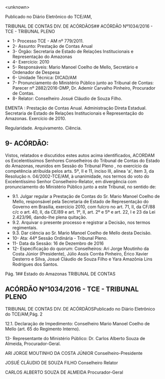 &lt;unknown&gt;

Publicado  no  Diário Eletrônico do TCE/AM,

TRIBUNAL DE CONTAS DIV. DE  ACÓRDÃOS## ACÓRDÃO Nº1034/2016 - TCE - TRIBUNAL PLENO

- 1- Processo TCE - AM nº 779/2011.
- 2- Assunto: Prestação de Contas Anual
- 3- Órgão: Secretaria de Estado de Relações Institucionais e Representação do Amazonas
- 4- Exercício: 2010
- 5- Responsáveis: Mario Manoel Coelho de Mello, Secretário e Ordenador de Despesa
- 6- Unidade Técnica: DICAD/AM
- 7- Pronunciamento  do Ministério  Público  junto  ao Tribunal  de Contas: Parecer  nº 2882/2016-DMP, Dr. Ademir Carvalho Pinheiro, Procurador de Contas.
- 8- Relator: Conselheiro Josué Cláudio de Souza Filho.

EMENTA : Prestação de Contas Anual. Administração Direta Estadual. Secretaria de Estado de Relações  Institucionais e Representação  do Amazonas. Exercício de 2010.

Regularidade. Arquivamento. Ciência.

## 9- ACÓRDÃO:

Vistos, relatados e discutidos estes autos acima identificados, ACORDAM os Excelentíssimos Senhores Conselheiros do Tribunal de Contas do Estado do Amazonas, reunidos em Sessão do Tribunal Pleno , no exercício da competência atribuída pelos arts. 5º, II e 11, inciso III, alínea 'a', item 3, da Resolução n. 04/2002-TCE/AM, à unanimidade, nos termos do voto do Excelentíssimo Senhor Conselheiro-Relator, em divergência com pronunciamento do Ministério Público junto a este Tribunal, no sentido de:

- 9.1. Julgar regular a Prestação de Contas do Sr. Mario Manoel Coelho de Mello,  responsável  pela  Secretaria  de  Estado  de  Representação  do Governo em Brasília, exercício 2010, com fulcro no art. 71, II, da CF/88 c/c o art. 40, II, da CE/89 e art. 1º, II, art. 2º e 5º e  art. 22, I e 23 da Lei 2.423/96, dando-lhe plena quitação.
- 9.2. Arquivar o  presente  processo  e  registrar  a  Decisão,  nos  termos regimentais.
- 9.3. Dar ciência ao Sr. Mario Manoel Coelho de Mello desta Decisão.
- 10-  Ata: 44ª Sessão Ordinária - Tribunal Pleno.
- 11-  Data da Sessão: 16 de Dezembro de 2016
- 12-  Especificação  do  quorum: Conselheiros: Ari Jorge  Moutinho  da  Costa  Júnior (Presidente), Júlio Assis Corrêa Pinheiro, Érico Xavier Desterro e Silva, Josué Cláudio de Souza Filho e Yara Amazônia Lins Rodrigues dos Santos.

Pág. 1## Estado do Amazonas TRIBUNAL DE CONTAS

## ACÓRDÃO Nº1034/2016 - TCE - TRIBUNAL PLENO

TRIBUNAL DE CONTAS DIV. DE  ACÓRDÃOSPublicado  no  Diário Eletrônico do TCE/AM,Pág. 2

12.1. Declaração de Impedimento: Conselheiro Mario  Manoel Coelho de  Mello (art. 65 do Regimento Interno).

13-  Representante  do  Ministério  Público: Dr. Carlos  Alberto  Souza  de Almeida, Procurador-Geral.

ARI JORGE MOUTINHO DA COSTA JÚNIOR Conselheiro-Presidente

JOSUÉ CLÁUDIO DE SOUZA FILHO Conselheiro Relator

CARLOS ALBERTO SOUZA DE ALMEIDA Procurador-Geral